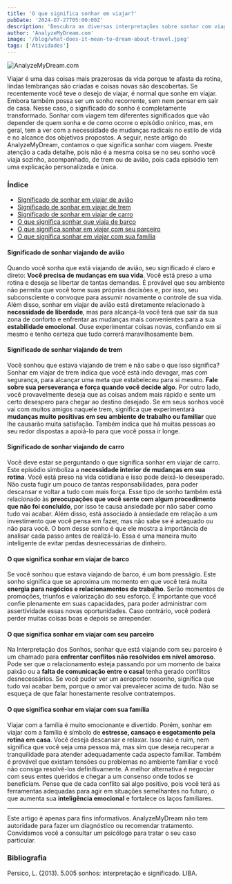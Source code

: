 ```yaml
---
title: 'O que significa sonhar em viajar?'
pubDate: '2024-07-27T05:00:00Z'
description: 'Descubra as diversas interpretações sobre sonhar com viagem, desde a necessidade de mudanças radicais na vida até o alcance dos objetivos propostos.'
author: 'AnalyzeMyDream.com'
image: '/blog/what-does-it-mean-to-dream-about-travel.jpeg'
tags: ['Atividades']
---
```


![AnalyzeMyDream.com](/blog/what-does-it-mean-to-dream-about-travel.jpeg)

Viajar é uma das coisas mais prazerosas da vida porque te afasta da rotina, lindas lembranças são criadas e coisas novas são descobertas. Se recentemente você teve o desejo de viajar, é normal que sonhe em viajar. Embora também possa ser um sonho recorrente, sem nem pensar em sair de casa. Nesse caso, o significado do sonho é completamente transformado. Sonhar com viagem tem diferentes significados que vão depender de quem sonha e de como ocorre o episódio onírico, mas, em geral, tem a ver com a necessidade de mudanças radicais no estilo de vida e no alcance dos objetivos propostos. A seguir, neste artigo do AnalyzeMyDream, contamos o que significa sonhar com viagem. Preste atenção a cada detalhe, pois não é a mesma coisa se no seu sonho você viaja sozinho, acompanhado, de trem ou de avião, pois cada episódio tem uma explicação personalizada e única.

### Índice

- [Significado de sonhar em viajar de avião](#significado-de-sonhar-com-viajar-de-avião)
- [Significado de sonhar em viajar de trem](#significado-de-sonhar-com-viajar-de-trem)
- [Significado de sonhar em viajar de carro](#significado-de-sonhar-em-viajar-de-carro)
- [O que significa sonhar que viaja de barco](#o-que-significa-sonhar-com-viajar-de-barco)
- [O que significa sonhar em viajar com seu parceiro](#o-que-significa-sonhar-com-viajar-com-seu-parceiro)
- [O que significa sonhar em viajar com sua família](#o-que-significa-sonhar-com-viajar-com-sua-familia)

#### Significado de sonhar viajando de avião

Quando você sonha que está viajando de avião, seu significado é claro e direto: **Você precisa de mudanças em sua vida**. Você está preso a uma rotina e deseja se libertar de tantas demandas. É provável que seu ambiente não permita que você tome suas próprias decisões e, por isso, seu subconsciente o convoque para assumir novamente o controle de sua vida. Além disso, sonhar em viajar de avião está diretamente relacionado à **necessidade de liberdade**, mas para alcançá-la você terá que sair da sua zona de conforto e enfrentar as mudanças mais convenientes para a sua **estabilidade emocional**. Ouse experimentar coisas novas, confiando em si mesmo e tenho certeza que tudo correrá maravilhosamente bem.

#### Significado de sonhar viajando de trem

Você sonhou que estava viajando de trem e não sabe o que isso significa? Sonhar em viajar de trem indica que você está indo devagar, mas com segurança, para alcançar uma meta que estabeleceu para si mesmo. **Fale sobre sua perseverança e força quando você decide algo**. Por outro lado, você provavelmente deseja que as coisas andem mais rápido e sente um certo desespero para chegar ao destino desejado. Se em seus sonhos você vai com muitos amigos naquele trem, significa que experimentará **mudanças muito positivas em seu ambiente de trabalho ou familiar** que lhe causarão muita satisfação. Também indica que há muitas pessoas ao seu redor dispostas a apoiá-lo para que você possa ir longe.

#### Significado de sonhar viajando de carro

Você deve estar se perguntando o que significa sonhar em viajar de carro. Este episódio simboliza a **necessidade interior de mudanças em sua rotina**. Você está preso na vida cotidiana e isso pode deixá-lo desesperado. Não custa fugir um pouco de tantas responsabilidades, para poder descansar e voltar a tudo com mais força. Esse tipo de sonho também está relacionado às **preocupações que você sente com algum procedimento que não foi concluído**, por isso te causa ansiedade por não saber como tudo vai acabar. Além disso, está associado à ansiedade em relação a um investimento que você pensa em fazer, mas não sabe se é adequado ou não para você. O bom desse sonho é que ele mostra a importância de analisar cada passo antes de realizá-lo. Essa é uma maneira muito inteligente de evitar perdas desnecessárias de dinheiro.

#### O que significa sonhar em viajar de barco

Se você sonhou que estava viajando de barco, é um bom presságio. Este sonho significa que se aproxima um momento em que você terá muita **energia para negócios e relacionamentos de trabalho**. Serão momentos de promoções, triunfos e valorização do seu esforço. É importante que você confie plenamente em suas capacidades, para poder administrar com assertividade essas novas oportunidades. Caso contrário, você poderá perder muitas coisas boas e depois se arrepender.

#### O que significa sonhar em viajar com seu parceiro

Na Interpretação dos Sonhos, sonhar que está viajando com seu parceiro é um chamado para **enfrentar conflitos não resolvidos em nível amoroso**. Pode ser que o relacionamento esteja passando por um momento de baixa paixão ou a **falta de comunicação entre o casal** tenha gerado conflitos desnecessários. Se você puder ver um aeroporto nosonho, significa que tudo vai acabar bem, porque o amor vai prevalecer acima de tudo. Não se esqueça de que falar honestamente resolve contratempos.

#### O que significa sonhar em viajar com sua família

Viajar com a família é muito emocionante e divertido. Porém, sonhar em viajar com a família é símbolo de **estresse, cansaço e esgotamento pela rotina em casa**. Você deseja descansar e relaxar. Isso não é ruim, nem significa que você seja uma pessoa má, mas sim que deseja recuperar a tranquilidade para atender adequadamente cada aspecto familiar. Também é provável que existam tensões ou problemas no ambiente familiar e você não consiga resolvê-los definitivamente. A melhor alternativa é negociar com seus entes queridos e chegar a um consenso onde todos se beneficiam. Pense que de cada conflito sai algo positivo, pois você terá as ferramentas adequadas para agir em situações semelhantes no futuro, o que aumenta sua **inteligência emocional** e fortalece os laços familiares.

---

Este artigo é apenas para fins informativos. AnalyzeMyDream não tem autoridade para fazer um diagnóstico ou recomendar tratamento. Convidamos você a consultar um psicólogo para tratar o seu caso particular.

### Bibliografia

Persico, L. (2013). 5.005 sonhos: interpretação e significado. LIBA.